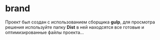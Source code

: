 # brand
Проект был создан с использованием сборщика __gulp__, для просмотра решения используйте папку __Dist__ в ней находсятся все готовые и оптимизированные файлы проекта...
